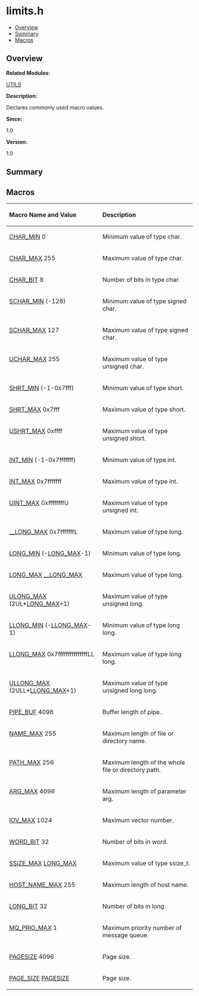 # limits.h<a name="EN-US_TOPIC_0000001055308035"></a>

-   [Overview](#section742133613165628)
-   [Summary](#section1982132089165628)
-   [Macros](#define-members)

## **Overview**<a name="section742133613165628"></a>

**Related Modules:**

[UTILS](utils.md)

**Description:**

Declares commonly used macro values. 

**Since:**

1.0

**Version:**

1.0

## **Summary**<a name="section1982132089165628"></a>

## Macros<a name="define-members"></a>

<a name="table1530420937165628"></a>
<table><thead align="left"><tr id="row1750048572165628"><th class="cellrowborder" valign="top" width="50%" id="mcps1.1.3.1.1"><p id="p1167071153165628"><a name="p1167071153165628"></a><a name="p1167071153165628"></a>Macro Name and Value</p>
</th>
<th class="cellrowborder" valign="top" width="50%" id="mcps1.1.3.1.2"><p id="p587838701165628"><a name="p587838701165628"></a><a name="p587838701165628"></a>Description</p>
</th>
</tr>
</thead>
<tbody><tr id="row1691188988165628"><td class="cellrowborder" valign="top" width="50%" headers="mcps1.1.3.1.1 "><p id="p1679255461165628"><a name="p1679255461165628"></a><a name="p1679255461165628"></a><a href="utils.md#ga5d707bd32338557ced18c6ac76ca1b3a">CHAR_MIN</a>   0</p>
</td>
<td class="cellrowborder" valign="top" width="50%" headers="mcps1.1.3.1.2 "><p id="p1276518048165628"><a name="p1276518048165628"></a><a name="p1276518048165628"></a>Minimum value of type char. </p>
</td>
</tr>
<tr id="row1197481685165628"><td class="cellrowborder" valign="top" width="50%" headers="mcps1.1.3.1.1 "><p id="p2014984167165628"><a name="p2014984167165628"></a><a name="p2014984167165628"></a><a href="utils.md#ga778eefd6535a9d4b752fca5dd0af58db">CHAR_MAX</a>   255</p>
</td>
<td class="cellrowborder" valign="top" width="50%" headers="mcps1.1.3.1.2 "><p id="p2099224268165628"><a name="p2099224268165628"></a><a name="p2099224268165628"></a>Maximum value of type char. </p>
</td>
</tr>
<tr id="row494327880165628"><td class="cellrowborder" valign="top" width="50%" headers="mcps1.1.3.1.1 "><p id="p2049831049165628"><a name="p2049831049165628"></a><a name="p2049831049165628"></a><a href="utils.md#ga308d9dd2c0028ddb184b455bbd7865de">CHAR_BIT</a>   8</p>
</td>
<td class="cellrowborder" valign="top" width="50%" headers="mcps1.1.3.1.2 "><p id="p761218480165628"><a name="p761218480165628"></a><a name="p761218480165628"></a>Number of bits in type char. </p>
</td>
</tr>
<tr id="row1116599518165628"><td class="cellrowborder" valign="top" width="50%" headers="mcps1.1.3.1.1 "><p id="p1119705669165628"><a name="p1119705669165628"></a><a name="p1119705669165628"></a><a href="utils.md#gaa05d197000ad5c143ada0fcd9379b236">SCHAR_MIN</a>   (-128)</p>
</td>
<td class="cellrowborder" valign="top" width="50%" headers="mcps1.1.3.1.2 "><p id="p1019381401165628"><a name="p1019381401165628"></a><a name="p1019381401165628"></a>Minimum value of type signed char. </p>
</td>
</tr>
<tr id="row1526505209165628"><td class="cellrowborder" valign="top" width="50%" headers="mcps1.1.3.1.1 "><p id="p804338565165628"><a name="p804338565165628"></a><a name="p804338565165628"></a><a href="utils.md#ga8c13fdd8c2840edf0cb04a65297037bb">SCHAR_MAX</a>   127</p>
</td>
<td class="cellrowborder" valign="top" width="50%" headers="mcps1.1.3.1.2 "><p id="p1974801629165628"><a name="p1974801629165628"></a><a name="p1974801629165628"></a>Maximum value of type signed char. </p>
</td>
</tr>
<tr id="row1108803240165628"><td class="cellrowborder" valign="top" width="50%" headers="mcps1.1.3.1.1 "><p id="p2114087331165628"><a name="p2114087331165628"></a><a name="p2114087331165628"></a><a href="utils.md#ga4066e640ee269d5d8f83ff6643b7af5f">UCHAR_MAX</a>   255</p>
</td>
<td class="cellrowborder" valign="top" width="50%" headers="mcps1.1.3.1.2 "><p id="p1733753013165628"><a name="p1733753013165628"></a><a name="p1733753013165628"></a>Maximum value of type unsigned char. </p>
</td>
</tr>
<tr id="row1076172025165628"><td class="cellrowborder" valign="top" width="50%" headers="mcps1.1.3.1.1 "><p id="p75490028165628"><a name="p75490028165628"></a><a name="p75490028165628"></a><a href="utils.md#gae59de266aceffa1c258ac13f45fe0d18">SHRT_MIN</a>   (-1-0x7fff)</p>
</td>
<td class="cellrowborder" valign="top" width="50%" headers="mcps1.1.3.1.2 "><p id="p905063851165628"><a name="p905063851165628"></a><a name="p905063851165628"></a>Minimum value of type short. </p>
</td>
</tr>
<tr id="row697459306165628"><td class="cellrowborder" valign="top" width="50%" headers="mcps1.1.3.1.1 "><p id="p1133333338165628"><a name="p1133333338165628"></a><a name="p1133333338165628"></a><a href="utils.md#ga1f758438cb1c7bcf55da2431f5e319e6">SHRT_MAX</a>   0x7fff</p>
</td>
<td class="cellrowborder" valign="top" width="50%" headers="mcps1.1.3.1.2 "><p id="p991343346165628"><a name="p991343346165628"></a><a name="p991343346165628"></a>Maximum value of type short. </p>
</td>
</tr>
<tr id="row374258470165628"><td class="cellrowborder" valign="top" width="50%" headers="mcps1.1.3.1.1 "><p id="p905426879165628"><a name="p905426879165628"></a><a name="p905426879165628"></a><a href="utils.md#ga689b119da994dece91d44b5aeac643ed">USHRT_MAX</a>   0xffff</p>
</td>
<td class="cellrowborder" valign="top" width="50%" headers="mcps1.1.3.1.2 "><p id="p2058759809165628"><a name="p2058759809165628"></a><a name="p2058759809165628"></a>Maximum value of type unsigned short. </p>
</td>
</tr>
<tr id="row1519357306165628"><td class="cellrowborder" valign="top" width="50%" headers="mcps1.1.3.1.1 "><p id="p2099653597165628"><a name="p2099653597165628"></a><a name="p2099653597165628"></a><a href="utils.md#ga21658776274b3d146c674318b635a334">INT_MIN</a>   (-1-0x7fffffff)</p>
</td>
<td class="cellrowborder" valign="top" width="50%" headers="mcps1.1.3.1.2 "><p id="p1363167785165628"><a name="p1363167785165628"></a><a name="p1363167785165628"></a>Minimum value of type int. </p>
</td>
</tr>
<tr id="row1264711284165628"><td class="cellrowborder" valign="top" width="50%" headers="mcps1.1.3.1.1 "><p id="p70455136165628"><a name="p70455136165628"></a><a name="p70455136165628"></a><a href="utils.md#ga9ec306f36d50c7375e74f0d1c55a3a67">INT_MAX</a>   0x7fffffff</p>
</td>
<td class="cellrowborder" valign="top" width="50%" headers="mcps1.1.3.1.2 "><p id="p615799205165628"><a name="p615799205165628"></a><a name="p615799205165628"></a>Maximum value of type int. </p>
</td>
</tr>
<tr id="row548296659165628"><td class="cellrowborder" valign="top" width="50%" headers="mcps1.1.3.1.1 "><p id="p1586472254165628"><a name="p1586472254165628"></a><a name="p1586472254165628"></a><a href="utils.md#gac998ea02fbd821fc123d60445ce76f38">UINT_MAX</a>   0xffffffffU</p>
</td>
<td class="cellrowborder" valign="top" width="50%" headers="mcps1.1.3.1.2 "><p id="p731636889165628"><a name="p731636889165628"></a><a name="p731636889165628"></a>Maximum value of type unsigned int. </p>
</td>
</tr>
<tr id="row607199791165628"><td class="cellrowborder" valign="top" width="50%" headers="mcps1.1.3.1.1 "><p id="p1980068425165628"><a name="p1980068425165628"></a><a name="p1980068425165628"></a><a href="utils.md#gad896ef973a3b47ebdc61650fa08e09fe">__LONG_MAX</a>   0x7fffffffL</p>
</td>
<td class="cellrowborder" valign="top" width="50%" headers="mcps1.1.3.1.2 "><p id="p2035644475165628"><a name="p2035644475165628"></a><a name="p2035644475165628"></a>Maximum value of type long. </p>
</td>
</tr>
<tr id="row948730046165628"><td class="cellrowborder" valign="top" width="50%" headers="mcps1.1.3.1.1 "><p id="p1294048282165628"><a name="p1294048282165628"></a><a name="p1294048282165628"></a><a href="utils.md#gae8a44c5a7436466221e0f3859d02420f">LONG_MIN</a>   (-<a href="utils.md#ga50fece4db74f09568b2938db583c5655">LONG_MAX</a>-1)</p>
</td>
<td class="cellrowborder" valign="top" width="50%" headers="mcps1.1.3.1.2 "><p id="p2111258273165628"><a name="p2111258273165628"></a><a name="p2111258273165628"></a>Minimum value of type long. </p>
</td>
</tr>
<tr id="row510157883165628"><td class="cellrowborder" valign="top" width="50%" headers="mcps1.1.3.1.1 "><p id="p360280326165628"><a name="p360280326165628"></a><a name="p360280326165628"></a><a href="utils.md#ga50fece4db74f09568b2938db583c5655">LONG_MAX</a>   <a href="utils.md#gad896ef973a3b47ebdc61650fa08e09fe">__LONG_MAX</a></p>
</td>
<td class="cellrowborder" valign="top" width="50%" headers="mcps1.1.3.1.2 "><p id="p1486897617165628"><a name="p1486897617165628"></a><a name="p1486897617165628"></a>Maximum value of type long. </p>
</td>
</tr>
<tr id="row328186104165628"><td class="cellrowborder" valign="top" width="50%" headers="mcps1.1.3.1.1 "><p id="p1461756586165628"><a name="p1461756586165628"></a><a name="p1461756586165628"></a><a href="utils.md#ga41c51926a1997aab3503f9083935e06c">ULONG_MAX</a>   (2UL*<a href="utils.md#ga50fece4db74f09568b2938db583c5655">LONG_MAX</a>+1)</p>
</td>
<td class="cellrowborder" valign="top" width="50%" headers="mcps1.1.3.1.2 "><p id="p1474073429165628"><a name="p1474073429165628"></a><a name="p1474073429165628"></a>Maximum value of type unsigned long. </p>
</td>
</tr>
<tr id="row939881581165628"><td class="cellrowborder" valign="top" width="50%" headers="mcps1.1.3.1.1 "><p id="p1620423770165628"><a name="p1620423770165628"></a><a name="p1620423770165628"></a><a href="utils.md#gaf17a13b2ae0e9c24c020ac1f044f30c2">LLONG_MIN</a>   (-<a href="utils.md#ga23ec2cf7fc07ea8f817bbac758402baf">LLONG_MAX</a>-1)</p>
</td>
<td class="cellrowborder" valign="top" width="50%" headers="mcps1.1.3.1.2 "><p id="p780787084165628"><a name="p780787084165628"></a><a name="p780787084165628"></a>Minimum value of type long long. </p>
</td>
</tr>
<tr id="row2131936029165628"><td class="cellrowborder" valign="top" width="50%" headers="mcps1.1.3.1.1 "><p id="p746101162165628"><a name="p746101162165628"></a><a name="p746101162165628"></a><a href="utils.md#ga23ec2cf7fc07ea8f817bbac758402baf">LLONG_MAX</a>   0x7fffffffffffffffLL</p>
</td>
<td class="cellrowborder" valign="top" width="50%" headers="mcps1.1.3.1.2 "><p id="p362039813165628"><a name="p362039813165628"></a><a name="p362039813165628"></a>Maximum value of type long long. </p>
</td>
</tr>
<tr id="row1839881288165628"><td class="cellrowborder" valign="top" width="50%" headers="mcps1.1.3.1.1 "><p id="p2092494116165628"><a name="p2092494116165628"></a><a name="p2092494116165628"></a><a href="utils.md#gaa1dd7166a75b73ad62b111ae6fc17c59">ULLONG_MAX</a>   (2ULL*<a href="utils.md#ga23ec2cf7fc07ea8f817bbac758402baf">LLONG_MAX</a>+1)</p>
</td>
<td class="cellrowborder" valign="top" width="50%" headers="mcps1.1.3.1.2 "><p id="p2053042648165628"><a name="p2053042648165628"></a><a name="p2053042648165628"></a>Maximum value of type unsigned long long. </p>
</td>
</tr>
<tr id="row571116370165628"><td class="cellrowborder" valign="top" width="50%" headers="mcps1.1.3.1.1 "><p id="p1244706942165628"><a name="p1244706942165628"></a><a name="p1244706942165628"></a><a href="utils.md#gad2c1c798d36bdba42d5f4d50da5ae200">PIPE_BUF</a>   4096</p>
</td>
<td class="cellrowborder" valign="top" width="50%" headers="mcps1.1.3.1.2 "><p id="p1280097748165628"><a name="p1280097748165628"></a><a name="p1280097748165628"></a>Buffer length of pipe. </p>
</td>
</tr>
<tr id="row975682294165628"><td class="cellrowborder" valign="top" width="50%" headers="mcps1.1.3.1.1 "><p id="p1224545876165628"><a name="p1224545876165628"></a><a name="p1224545876165628"></a><a href="utils.md#gac64541bdd81c961304b9babef1402640">NAME_MAX</a>   255</p>
</td>
<td class="cellrowborder" valign="top" width="50%" headers="mcps1.1.3.1.2 "><p id="p543623398165628"><a name="p543623398165628"></a><a name="p543623398165628"></a>Maximum length of file or directory name. </p>
</td>
</tr>
<tr id="row264007669165628"><td class="cellrowborder" valign="top" width="50%" headers="mcps1.1.3.1.1 "><p id="p1156663349165628"><a name="p1156663349165628"></a><a name="p1156663349165628"></a><a href="utils.md#gae688d728e1acdfe5988c7db45d6f0166">PATH_MAX</a>   256</p>
</td>
<td class="cellrowborder" valign="top" width="50%" headers="mcps1.1.3.1.2 "><p id="p1274171834165628"><a name="p1274171834165628"></a><a name="p1274171834165628"></a>Maximum length of the whole file or directory path. </p>
</td>
</tr>
<tr id="row2144082477165628"><td class="cellrowborder" valign="top" width="50%" headers="mcps1.1.3.1.1 "><p id="p1790500777165628"><a name="p1790500777165628"></a><a name="p1790500777165628"></a><a href="utils.md#ga7dd33d4d7fdd2221a03ce948d7419424">ARG_MAX</a>   4096</p>
</td>
<td class="cellrowborder" valign="top" width="50%" headers="mcps1.1.3.1.2 "><p id="p1447121740165628"><a name="p1447121740165628"></a><a name="p1447121740165628"></a>Maximum length of parameter arg. </p>
</td>
</tr>
<tr id="row202198280165628"><td class="cellrowborder" valign="top" width="50%" headers="mcps1.1.3.1.1 "><p id="p1598597106165628"><a name="p1598597106165628"></a><a name="p1598597106165628"></a><a href="utils.md#ga25080e819a36fcf9aede01a6e7298ea4">IOV_MAX</a>   1024</p>
</td>
<td class="cellrowborder" valign="top" width="50%" headers="mcps1.1.3.1.2 "><p id="p653100320165628"><a name="p653100320165628"></a><a name="p653100320165628"></a>Maximum vector number. </p>
</td>
</tr>
<tr id="row294772286165628"><td class="cellrowborder" valign="top" width="50%" headers="mcps1.1.3.1.1 "><p id="p1518832486165628"><a name="p1518832486165628"></a><a name="p1518832486165628"></a><a href="utils.md#gaf95e2cdeed2bb68c59e2c3d07b6c3d04">WORD_BIT</a>   32</p>
</td>
<td class="cellrowborder" valign="top" width="50%" headers="mcps1.1.3.1.2 "><p id="p1852497347165628"><a name="p1852497347165628"></a><a name="p1852497347165628"></a>Number of bits in word. </p>
</td>
</tr>
<tr id="row941378712165628"><td class="cellrowborder" valign="top" width="50%" headers="mcps1.1.3.1.1 "><p id="p1568357226165628"><a name="p1568357226165628"></a><a name="p1568357226165628"></a><a href="utils.md#ga2d6569aa794c2f23e90691e60d2f3ad2">SSIZE_MAX</a>   <a href="utils.md#ga50fece4db74f09568b2938db583c5655">LONG_MAX</a></p>
</td>
<td class="cellrowborder" valign="top" width="50%" headers="mcps1.1.3.1.2 "><p id="p1659341128165628"><a name="p1659341128165628"></a><a name="p1659341128165628"></a>Maximum value of type ssize_t. </p>
</td>
</tr>
<tr id="row2044489008165628"><td class="cellrowborder" valign="top" width="50%" headers="mcps1.1.3.1.1 "><p id="p544598644165628"><a name="p544598644165628"></a><a name="p544598644165628"></a><a href="utils.md#gac956117a90023ec0971b8f9fce9dec75">HOST_NAME_MAX</a>   255</p>
</td>
<td class="cellrowborder" valign="top" width="50%" headers="mcps1.1.3.1.2 "><p id="p1962482340165628"><a name="p1962482340165628"></a><a name="p1962482340165628"></a>Maximum length of host name. </p>
</td>
</tr>
<tr id="row389783462165628"><td class="cellrowborder" valign="top" width="50%" headers="mcps1.1.3.1.1 "><p id="p164845161165628"><a name="p164845161165628"></a><a name="p164845161165628"></a><a href="utils.md#ga88c78a5170af546a3417d28875fd3710">LONG_BIT</a>   32</p>
</td>
<td class="cellrowborder" valign="top" width="50%" headers="mcps1.1.3.1.2 "><p id="p1397456183165628"><a name="p1397456183165628"></a><a name="p1397456183165628"></a>Number of bits in long. </p>
</td>
</tr>
<tr id="row168658000165628"><td class="cellrowborder" valign="top" width="50%" headers="mcps1.1.3.1.1 "><p id="p581411650165628"><a name="p581411650165628"></a><a name="p581411650165628"></a><a href="utils.md#gad1516b4f64b6dc890b1fa3bf576bfef9">MQ_PRIO_MAX</a>   1</p>
</td>
<td class="cellrowborder" valign="top" width="50%" headers="mcps1.1.3.1.2 "><p id="p1819016070165628"><a name="p1819016070165628"></a><a name="p1819016070165628"></a>Maximum priority number of message queue. </p>
</td>
</tr>
<tr id="row507993567165628"><td class="cellrowborder" valign="top" width="50%" headers="mcps1.1.3.1.1 "><p id="p165101878165628"><a name="p165101878165628"></a><a name="p165101878165628"></a><a href="utils.md#ga519adc2af3ba06a8f0548b6690050a89">PAGESIZE</a>   4096</p>
</td>
<td class="cellrowborder" valign="top" width="50%" headers="mcps1.1.3.1.2 "><p id="p943116790165628"><a name="p943116790165628"></a><a name="p943116790165628"></a>Page size. </p>
</td>
</tr>
<tr id="row315090586165628"><td class="cellrowborder" valign="top" width="50%" headers="mcps1.1.3.1.1 "><p id="p1994119878165628"><a name="p1994119878165628"></a><a name="p1994119878165628"></a><a href="utils.md#ga7d467c1d283fdfa1f2081ba1e0d01b6e">PAGE_SIZE</a>   <a href="utils.md#ga519adc2af3ba06a8f0548b6690050a89">PAGESIZE</a></p>
</td>
<td class="cellrowborder" valign="top" width="50%" headers="mcps1.1.3.1.2 "><p id="p667643143165628"><a name="p667643143165628"></a><a name="p667643143165628"></a>Page size. </p>
</td>
</tr>
</tbody>
</table>

